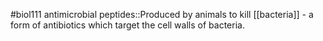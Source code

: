 #biol111 
antimicrobial peptides::Produced by animals to kill [[bacteria]] - a form of antibiotics which target the cell walls of bacteria. 